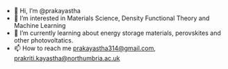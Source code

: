 - 👋 Hi, I’m @prakayastha
- 👀 I’m interested in Materials Science, Density Functional Theory and Machine Learning
- 🌱 I’m currently learning about energy storage materials, perovskites and other photovoltatics.
- 📫 How to reach me prakayastha314@gmail.com, prakriti.kayastha@northumbria.ac.uk

<!---
prakayastha/prakayastha is a ✨ special ✨ repository because its `README.md` (this file) appears on your GitHub profile.
You can click the Preview link to take a look at your changes.
--->
